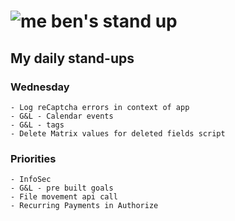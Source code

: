 # ![me](https://avatars2.githubusercontent.com/u/5232044?s=50&v=4) ben's stand up

## My daily stand-ups
     
### Wednesday

    - Log reCaptcha errors in context of app
    - G&L - Calendar events
    - G&L - tags
    - Delete Matrix values for deleted fields script
    
### Priorities 
   
    - InfoSec
    - G&L - pre built goals
    - File movement api call
    - Recurring Payments in Authorize
